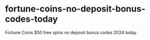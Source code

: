 # fortune-coins-no-deposit-bonus-codes-today
Fortune Coins $50 free spins no deposit bonus codes 2024 today
